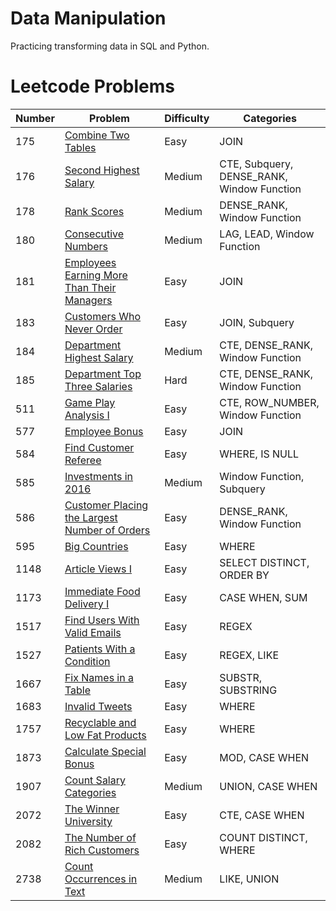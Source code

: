 # Data Manipulation

Practicing transforming data in SQL and Python.

# Leetcode Problems

| Number  | Problem | Difficulty | Categories |
| ------ | ------------- | ------------- | ------------- | 
| 175 | [Combine Two Tables](https://github.com/atamalu123/data_manipulation_practice/blob/main/leetcode/175-Combine-Two-Tables.md) | Easy | JOIN |
| 176 | [Second Highest Salary](https://github.com/atamalu123/data_manipulation_practice/blob/main/leetcode/176-Second-Highest-Salary.md) | Medium | CTE, Subquery, DENSE_RANK, Window Function |
| 178 | [Rank Scores](https://github.com/atamalu123/data_manipulation_practice/blob/main/leetcode/178-Rank-Scores.md) | Medium | DENSE_RANK, Window Function |
| 180 | [Consecutive Numbers](https://github.com/atamalu123/data_manipulation_practice/blob/main/leetcode/180-Consecutive-Numbers.md) | Medium | LAG, LEAD, Window Function |
| 181 | [Employees Earning More Than Their Managers](https://github.com/atamalu123/data_manipulation_practice/blob/main/leetcode/181-Employees-Earning-More-Than-Their-Managers.md) | Easy | JOIN |
| 183 | [Customers Who Never Order](https://github.com/atamalu123/data_manipulation_practice/blob/main/leetcode/183-Customers-Who-Never-Order.md) | Easy | JOIN, Subquery |
| 184 | [Department Highest Salary](https://github.com/atamalu123/data_manipulation_practice/blob/main/leetcode/184-Department-Highest-Salary.md) | Medium | CTE, DENSE_RANK, Window Function |
| 185 | [Department Top Three Salaries](https://github.com/atamalu123/data_manipulation_practice/blob/main/leetcode/185-Department-Top-Three-Salaries.md) | Hard | CTE, DENSE_RANK, Window Function |
| 511 | [Game Play Analysis I](https://github.com/atamalu123/data_manipulation_practice/blob/main/leetcode/511-Game-Play-Analysis-I.md) | Easy | CTE, ROW_NUMBER, Window Function |
| 577 | [Employee Bonus](https://github.com/atamalu123/data_manipulation_practice/blob/main/leetcode/577-Employee-Bonus.md) | Easy | JOIN |
| 584 | [Find Customer Referee](https://github.com/atamalu123/data_manipulation_practice/blob/main/leetcode/584-Find-Customer-Referee.md) | Easy | WHERE, IS NULL |
| 585 | [Investments in 2016](https://github.com/atamalu123/data_manipulation_practice/blob/main/leetcode/585-Investments-In-2016.md) | Medium | Window Function, Subquery |
| 586 | [Customer Placing the Largest Number of Orders](https://github.com/atamalu123/data_manipulation_practice/blob/main/leetcode/586-Customer-Placing-The-Largest-Number-Of-Orders.md) | Easy | DENSE_RANK, Window Function |
| 595 | [Big Countries](https://github.com/atamalu123/data_manipulation_practice/blob/main/leetcode/595-Big-Countries.md)  | Easy | WHERE |
| 1148 | [Article Views I](https://github.com/atamalu123/data_manipulation_practice/blob/main/leetcode/1148-Article-Views-I.md) | Easy | SELECT DISTINCT, ORDER BY |
| 1173 | [Immediate Food Delivery I](https://github.com/atamalu123/data_manipulation_practice/blob/main/leetcode/1173-Immediate-Food-Delivery-I.md) | Easy | CASE WHEN, SUM |
| 1517 | [Find Users With Valid Emails](https://github.com/atamalu123/data_manipulation_practice/blob/main/leetcode/1517-Find-Users-With-Valid-Emails.md) | Easy | REGEX |
| 1527 | [Patients With a Condition](https://github.com/atamalu123/data_manipulation_practice/blob/main/leetcode/1527-Patients-With-a-Condition.md) | Easy | REGEX, LIKE |
| 1667 | [Fix Names in a Table](https://github.com/atamalu123/data_manipulation_practice/blob/main/leetcode/1667-Fix-Names-in-a-Table.md) | Easy | SUBSTR, SUBSTRING |
| 1683 | [Invalid Tweets](https://github.com/atamalu123/data_manipulation_practice/blob/main/leetcode/1683-Invalid-Tweets.md) | Easy | WHERE |
| 1757 | [Recyclable and Low Fat Products](https://github.com/atamalu123/data_manipulation_practice/blob/main/leetcode/1757-Recyclable-and-Low-Fat-Products.md)  | Easy | WHERE |
| 1873 | [Calculate Special Bonus](https://github.com/atamalu123/data_manipulation_practice/blob/main/leetcode/1873-Calculate-Special-Bonus.md) | Easy | MOD, CASE WHEN |
| 1907 | [Count Salary Categories](https://github.com/atamalu123/data_manipulation_practice/blob/main/leetcode/1907-Count-Salary-Categories.md) | Medium | UNION, CASE WHEN |
| 2072 | [The Winner University](https://leetcode.com/problems/the-winner-university/solutions/7167016/case-when-and-ctes-by-atamalu123-re3k/) | Easy | CTE, CASE WHEN |
| 2082 | [The Number of Rich Customers](https://github.com/atamalu123/data_manipulation_practice/blob/main/leetcode/2082-The-Number-of-Rich-Customers.md) | Easy | COUNT DISTINCT, WHERE |
| 2738 | [Count Occurrences in Text](https://github.com/atamalu123/data_manipulation_practice/blob/main/leetcode/2738-Count-Occurrences-in-Text.md) | Medium | LIKE, UNION |





